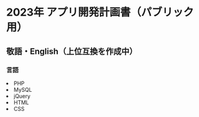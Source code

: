 # 2023年 アプリ開発計画書（パブリック用）

## 敬語・English（上位互換を作成中）
### 言語
<li>PHP</li>
<li>MySQL</li>
<li>jQuery</li>
<li>HTML</li>
<li>CSS</li>
